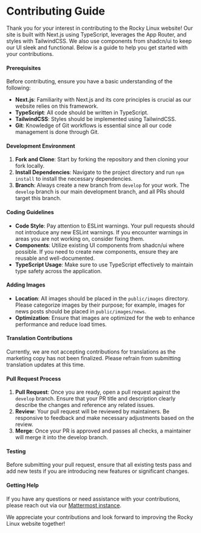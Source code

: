 # Contributing Guide

Thank you for your interest in contributing to the Rocky Linux website! Our site is built with Next.js using TypeScript, leverages the App Router, and styles with TailwindCSS. We also use components from shadcn/ui to keep our UI sleek and functional. Below is a guide to help you get started with your contributions.

#### Prerequisites

Before contributing, ensure you have a basic understanding of the following:
- **Next.js**: Familiarity with Next.js and its core principles is crucial as our website relies on this framework.
- **TypeScript**: All code should be written in TypeScript.
- **TailwindCSS**: Styles should be implemented using TailwindCSS.
- **Git**: Knowledge of Git workflows is essential since all our code management is done through Git.

#### Development Environment

1. **Fork and Clone**: Start by forking the repository and then cloning your fork locally.
2. **Install Dependencies**: Navigate to the project directory and run `npm install` to install the necessary dependencies.
3. **Branch**: Always create a new branch from `develop` for your work. The `develop` branch is our main development branch, and all PRs should target this branch.

#### Coding Guidelines

- **Code Style**: Pay attention to ESLint warnings. Your pull requests should not introduce any new ESLint warnings. If you encounter warnings in areas you are not working on, consider fixing them.
- **Components**: Utilize existing UI components from shadcn/ui where possible. If you need to create new components, ensure they are reusable and well-documented.
- **TypeScript Usage**: Make sure to use TypeScript effectively to maintain type safety across the application.

#### Adding Images

- **Location**: All images should be placed in the `public/images` directory. Please categorize images by their purpose; for example, images for news posts should be placed in `public/images/news`.
- **Optimization**: Ensure that images are optimized for the web to enhance performance and reduce load times.

#### Translation Contributions

Currently, we are not accepting contributions for translations as the marketing copy has not been finalized. Please refrain from submitting translation updates at this time.

#### Pull Request Process

1. **Pull Request**: Once you are ready, open a pull request against the `develop` branch. Ensure that your PR title and description clearly describe the changes and reference any related issues.
2. **Review**: Your pull request will be reviewed by maintainers. Be responsive to feedback and make necessary adjustments based on the review.
3. **Merge**: Once your PR is approved and passes all checks, a maintainer will merge it into the develop branch.

#### Testing

Before submitting your pull request, ensure that all existing tests pass and add new tests if you are introducing new features or significant changes.

#### Getting Help

If you have any questions or need assistance with your contributions, please reach out via our [Mattermost instance](https://chat.rockylinux.org/rocky-linux/channels/web).

We appreciate your contributions and look forward to improving the Rocky Linux website together!
